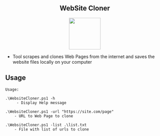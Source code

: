 <div align="center">
<h2> WebSite Cloner</h2>
<img src="https://cdn-icons-png.flaticon.com/512/9867/9867914.png" height="100" width = "100"><br>
</div>

- Tool scrapes and clones Web Pages from the internet and saves the website files locally on your computer
  
<a name="Usage"></a>

## Usage

```
Usage:

.\WebsiteCloner.ps1 -h
     - Display Help message

.\WebsiteCloner.ps1 -url "https://site.com/page"
    - URL to Web Page to clone

.\WebsiteCloner.ps1 -list .\list.txt
    - File with list of urls to clone
```
